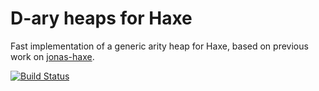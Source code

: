 D-ary heaps for Haxe
====================

Fast implementation of a generic arity heap for Haxe, based on previous work on
[jonas-haxe].

[jonas-haxe]: https://github.com/jonasmalacofilho/jonas-haxe

[![Build Status](https://travis-ci.org/jonasmalacofilho/dheap.svg?branch=master)](https://travis-ci.org/jonasmalacofilho/dheap)

